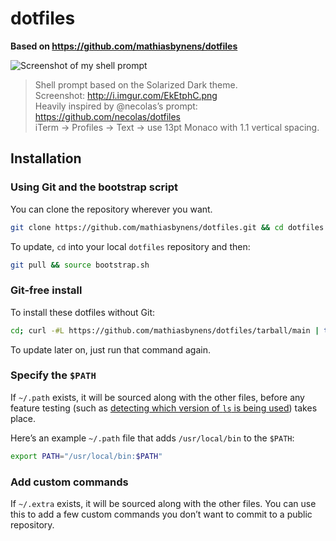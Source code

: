# dotfiles

**Based on https://github.com/mathiasbynens/dotfiles**

![Screenshot of my shell prompt](https://i.imgur.com/EkEtphC.png)

> Shell prompt based on the Solarized Dark theme.  
Screenshot: http://i.imgur.com/EkEtphC.png  
Heavily inspired by @necolas’s prompt: https://github.com/necolas/dotfiles  
iTerm → Profiles → Text → use 13pt Monaco with 1.1 vertical spacing.

## Installation

### Using Git and the bootstrap script

You can clone the repository wherever you want.

```bash
git clone https://github.com/mathiasbynens/dotfiles.git && cd dotfiles && source bootstrap.sh
```

To update, `cd` into your local `dotfiles` repository and then:

```bash
git pull && source bootstrap.sh
```

### Git-free install

To install these dotfiles without Git:

```bash
cd; curl -#L https://github.com/mathiasbynens/dotfiles/tarball/main | tar -xzv --strip-components 1 --exclude={README.md,bootstrap.sh,.osx,LICENSE-MIT.txt}
```

To update later on, just run that command again.

### Specify the `$PATH`

If `~/.path` exists, it will be sourced along with the other files, before any feature testing (such as [detecting which version of `ls` is being used](https://github.com/ioiooi/dotfiles/blob/67f86947e4989fabb7681005523ce50977d356f0/.aliases#L12-L17)) takes place.

Here’s an example `~/.path` file that adds `/usr/local/bin` to the `$PATH`:

```bash
export PATH="/usr/local/bin:$PATH"
```

### Add custom commands

If `~/.extra` exists, it will be sourced along with the other files. You can use this to add a few custom commands you don’t want to commit to a public repository.


